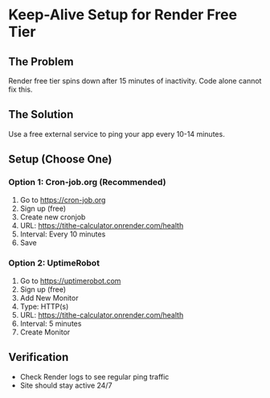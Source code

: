 # Keep-Alive Setup for Render Free Tier

## The Problem
Render free tier spins down after 15 minutes of inactivity. Code alone cannot fix this.

## The Solution
Use a free external service to ping your app every 10-14 minutes.

## Setup (Choose One)

### Option 1: Cron-job.org (Recommended)
1. Go to https://cron-job.org
2. Sign up (free)
3. Create new cronjob
4. URL: https://tithe-calculator.onrender.com/health
5. Interval: Every 10 minutes
6. Save

### Option 2: UptimeRobot
1. Go to https://uptimerobot.com
2. Sign up (free)
3. Add New Monitor
4. Type: HTTP(s)
5. URL: https://tithe-calculator.onrender.com/health
6. Interval: 5 minutes
7. Create Monitor

## Verification
- Check Render logs to see regular ping traffic
- Site should stay active 24/7
